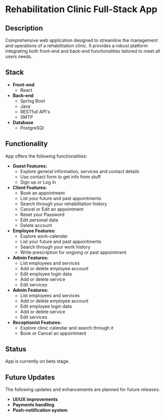 # Rehabilitation Clinic Full-Stack App

## Description
Comprehensive web application designed to streamline the management and operations of a rehabilitation clinic. It provides a robust platform integrating both front-end and back-end functionalities tailored to meet all users needs.

## Stack
- **Front-end**
    - React
- **Back-end**
    - Spring Boot
    - Java
    - RESTfull API's
    - SMTP
- **Database**
    - PostgreSQl

## Functionality
App offers the following functionalities:
- **Guest Features:**
    - Explore general information, services and contact details
    - Use contact form to get info from stuff
    - Sign up or Log In
- **Client Features:**
    - Book an appointment
    - List your future and past appointments
    - Search through your rehabilitation history
    - Cancel or Edit an appointment
    - Reset your Password
    - Edit personal data
    - Delete account
- **Employee Features:**
    - Explore work-calendar
    - List your future and past appointments
    - Search through your work history
    - Write prescription for ongoing or past appointment
- **Admin Features:**
    - List employees and services
    - Add or delete employee account
    - Edit employee login data
    - Add or delete service
    - Edit services
- **Admin Features:**
    - List employees and services
    - Add or delete employee account
    - Edit employee login data
    - Add or delete service
    - Edit services
- **Receptionist Features:**
    - Explore clinic calendar and search through it
    - Book or Cancel an appointment

## Status
App is currently on beta stage.

## Future Updates
The following updates and enhancements are planned for future releases:
- **UI/UX improvements**
- **Payments handling**
- **Push-notification system**